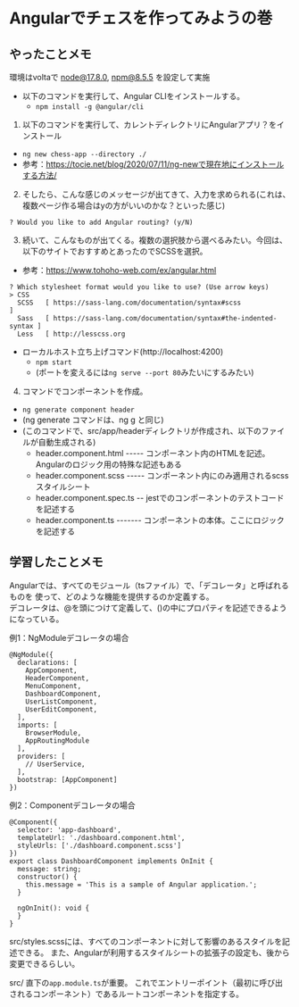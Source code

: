 # Angularでチェスを作ってみようの巻

## やったことメモ

環境はvoltaで node@17.8.0, npm@8.5.5 を設定して実施

- 以下のコマンドを実行して、Angular CLIをインストールする。
  - `npm install -g @angular/cli`


1. 以下のコマンドを実行して、カレントディレクトリにAngularアプリ？をインストール
  - `ng new chess-app --directory ./`
  - 参考：https://tocie.net/blog/2020/07/11/ng-newで現在地にインストールする方法/


2. そしたら、こんな感じのメッセージが出てきて、入力を求められる(これは、複数ページ作る場合はyの方がいいのかな？といった感じ)
```
? Would you like to add Angular routing? (y/N)
```


3. 続いて、こんなものが出てくる。複数の選択肢から選べるみたい。今回は、以下のサイトでおすすめとあったのでSCSSを選択。
  - 参考：https://www.tohoho-web.com/ex/angular.html
```
? Which stylesheet format would you like to use? (Use arrow keys)
> CSS
  SCSS   [ https://sass-lang.com/documentation/syntax#scss                ] 
  Sass   [ https://sass-lang.com/documentation/syntax#the-indented-syntax ] 
  Less   [ http://lesscss.org 
```

- ローカルホスト立ち上げコマンド(http://localhost:4200)
  - `npm start`
  - (ポートを変えるには`ng serve --port 80`みたいにするみたい)


4. コマンドでコンポーネントを作成。
- `ng generate component header`
- (ng generate コマンドは、ng g と同じ)
- (このコマンドで、src/app/headerディレクトリが作成され、以下のファイルが自動生成される)
  - header.component.html ----- コンポーネント内のHTMLを記述。Angularのロジック用の特殊な記述もある
  - header.component.scss ----- コンポーネント内にのみ適用されるscssスタイルシート
  - header.component.spec.ts -- jestでのコンポーネントのテストコードを記述する
  - header.component.ts ------- コンポーネントの本体。ここにロジックを記述する


## 学習したことメモ

Angularでは、すべてのモジュール（tsファイル）で、「デコレータ」と呼ばれるものを
使って、どのような機能を提供するのか定義する。  
デコレータは、@を頭につけて定義して、()の中にプロパティを記述できるようになっている。  

例1：NgModuleデコレータの場合  
```
@NgModule({
  declarations: [
    AppComponent,
    HeaderComponent,
    MenuComponent,
    DashboardComponent,
    UserListComponent,
    UserEditComponent,
  ],
  imports: [
    BrowserModule,
    AppRoutingModule
  ],
  providers: [
    // UserService,
  ],
  bootstrap: [AppComponent]
})
```

例2：Componentデコレータの場合  
```
@Component({
  selector: 'app-dashboard',
  templateUrl: './dashboard.component.html',
  styleUrls: ['./dashboard.component.scss']
})
export class DashboardComponent implements OnInit {
  message: string;
  constructor() {
    this.message = 'This is a sample of Angular application.';
  }

  ngOnInit(): void {
  }
}
```

src/styles.scssには、すべてのコンポーネントに対して影響のあるスタイルを記述できる。
また、Angularが利用するスタイルシートの拡張子の設定も、後から変更できるらしい。


src/ 直下の`app.module.ts`が重要。
これでエントリーポイント（最初に呼び出されるコンポーネント）であるルートコンポーネントを指定する。


